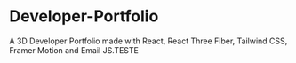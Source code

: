 # Developer-Portfolio
A 3D Developer Portfolio made with React, React Three Fiber, Tailwind CSS, Framer Motion and Email JS.TESTE